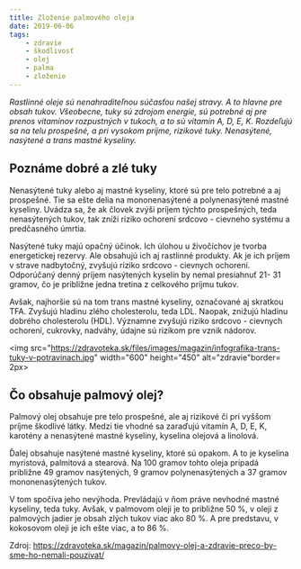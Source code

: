 ```yaml
---
title: Zloženie palmového oleja
date: 2019-06-06
tags: 
    - zdravie
    - škodlivosť
    - olej
    - palma
    - zloženie
---
```


*Rastlinné oleje sú nenahraditeľnou súčasťou našej stravy. A to hlavne pre obsah tukov. 
Všeobecne, tuky sú zdrojom energie, sú potrebné aj pre prenos vitamínov rozpustných v 
tukoch, a to sú vitamín A, D, E, K. Rozdeľujú sa na telu prospešné, a pri vysokom príjme, 
rizikové tuky. Nenasýtené, nasýtené a trans mastné kyseliny.*
</p>

<h2>Poznáme dobré a zlé tuky</h2>

<p>Nenasýtené tuky alebo aj mastné kyseliny, ktoré sú pre telo potrebné a aj prospešné. 
Tie sa ešte delia na mononenasýtené a polynenasýtené mastné kyseliny. Uvádza sa, že 
ak človek zvýši príjem týchto prospešných, teda nenasýtených tukov, tak zníži riziko 
ochorení srdcovo - cievneho systému a predčasného úmrtia.</p>

<p>Nasýtené tuky majú opačný účinok. Ich úlohou u živočíchov je tvorba energetickej rezervy. 
Ale obsahujú ich aj rastlinné produkty. Ak je ich príjem v strave nadbytočný, zvyšujú riziko 
srdcovo - cievnych ochorení. Odporúčaný denný príjem nasýtených kyselín by nemal presiahnuť 
21- 31 gramov, čo je približne jedna tretina z celkového príjmu tukov. </p>

<p>Avšak, najhoršie sú na tom trans mastné kyseliny, označované aj skratkou TFA. Zvyšujú 
hladinu zlého cholesterolu, teda LDL. Naopak, znižujú hladinu dobrého cholesterolu (HDL). 
Významne zvyšujú riziko srdcovo - cievnych ochorení, cukrovky, nadváhy, údajne sú rizikom 
pre vznik nádorov.</p>

<img src="https://zdravoteka.sk/files/images/magazin/infografika-trans-tuky-v-potravinach.jpg" width="600" height="450" alt="zdravie"border= 2px>

<h2>Čo obsahuje palmový olej?</h2>

<p>Palmový olej obsahuje pre telo prospešné, ale aj rizikové či pri vyššom príjme škodlivé 
látky. Medzi tie vhodné sa zaraďujú vitamín A, D, E, K, karotény a nenasýtené mastné kyseliny, 
kyselina olejová a linolová.</p>

<p>Ďalej obsahuje nasýtené mastné kyseliny, ktoré sú opakom. A to je kyselina myristová, 
palmitová a stearová. Na 100 gramov tohto oleja pripadá približne 49 gramov nasýtených, 
9 gramov polynenasýtených a 37 gramov mononenasýtených tukov.</p>

<p>V tom spočíva jeho nevýhoda. Prevládajú v ňom práve nevhodné mastné kyseliny, teda tuky. 
Avšak, v palmovom oleji je to približne 50 %, v oleji z palmových jadier je obsah zlých tukov 
viac ako 80 %. A pre predstavu, v kokosovom oleji je ich ešte viac, a to 86 %.</p>

Zdroj: https://zdravoteka.sk/magazin/palmovy-olej-a-zdravie-preco-by-sme-ho-nemali-pouzivat/
